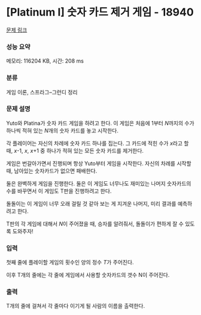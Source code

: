 # [Platinum I] 숫자 카드 제거 게임 - 18940 

[문제 링크](https://www.acmicpc.net/problem/18940) 

### 성능 요약

메모리: 116204 KB, 시간: 208 ms

### 분류

게임 이론, 스프라그–그런디 정리

### 문제 설명

<p>Yuto와 Platina가 숫자 카드 게임을 하려고 한다. 이 게임은 처음에 1부터 <em>N</em>까지의 수가 하나씩 적혀 있는 <em>N</em>개의 숫자 카드를 놓고 시작한다.</p>

<p>각 플레이어는 자신의 차례에 숫자 카드 하나를 집는다. 그 카드에 적힌 수가 <em>x</em>라고 할 때, <em>x</em>-1, <em>x</em>, <em>x</em>+1 중 하나가 적혀 있는 모든 숫자 카드를 제거한다.</p>

<p>게임은 번갈아가면서 진행되며 항상 Yuto부터 게임을 시작한다. 자신의 차례를 시작할 때, 남아있는 숫자카드가 없으면 패배한다.</p>

<p>둘은 완벽하게 게임을 진행한다. 둘은 이 게임도 너무나도 재미있는 나머지 숫자카드의 수를 바꾸면서 이 게임도 T판을 진행하려고 한다.</p>

<p>돌돌이는 이 게임이 너무 오래 걸릴 것 같아 보는 게 지겨운 나머지, 미리 결과를 예측하려고 한다.</p>

<p>T판의 각 게임에 대해서 <em>N</em>이 주어졌을 때, 승자를 알려줘서, 돌돌이가 편하게 잘 수 있도록 도와주자!</p>

### 입력 

 <p>첫째 줄에 플레이할 게임의 횟수인 양의 정수 <i>T</i>가 주어진다.</p>

<p>이후 T개의 줄에는 각 줄에 게임에서 사용할 숫자카드의 갯수 N이 주어진다.</p>

### 출력 

 <p>T개의 줄에 걸쳐서 각 줄마다 이기게 될 사람의 이름을 출력한다.</p>

